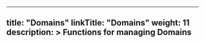 
---
title: "Domains"
linkTitle: "Domains"
weight: 11
description: >
  Functions for managing Domains
---
